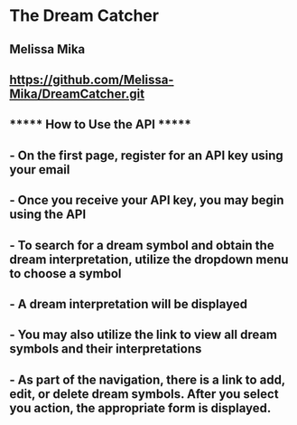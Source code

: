 
# The Dream Catcher
## Melissa Mika

## https://github.com/Melissa-Mika/DreamCatcher.git


## ***** How to Use the API *****
## - On the first page, register for an API key using your email
## - Once you receive your API key, you may begin using the API
## - To search for a dream symbol and obtain the dream interpretation, utilize the dropdown menu to choose a symbol
## - A dream interpretation will be displayed
## - You may also utilize the link to view all dream symbols and their interpretations
## - As part of the navigation, there is a link to add, edit, or delete dream symbols.  After you select you action, the appropriate form is displayed.
